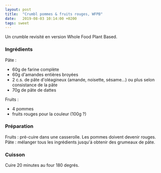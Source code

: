 ```yaml
---
layout: post
title:  "Crumbl pommes & fruits rouges, WFPB"
date:   2019-08-03 10:14:00 +0200
tags: sweet
---
```


Un crumble revisité en version Whole Food Plant Based.

### Ingrédients

Pâte :
* 60g de farine complète
* 60g d'amandes entières broyées
* 2 c.s. de pâte d'oléagineux (amande, noisette, sésame...) ou plus selon consistance de la pâte
* 70g de pâte de dattes

Fruits :
* 4 pommes
* fruits rouges pour la couleur (100g ?)

### Préparation

Fruits : pré-cuire dans une casserolle. Les pommes doivent devenir rouges.
Pâte : mélanger tous les ingrédients jusqu'à obtenir des grumeaux de pâte.

### Cuisson

Cuire 20 minutes au four 180 degrés.

